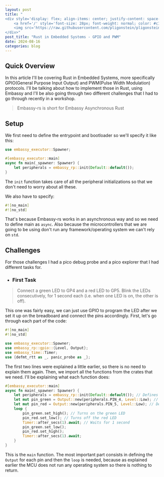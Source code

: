 ```yaml
---
layout: post
title: "
<div style='display: flex; align-items: center; justify-content: space-between;'>
    <a href='/' style='font-size: 28px; font-weight: normal; color: #c1c1c1; text-decoration: none; margin-top: -50px;'>Home</a>
    <img src='https://raw.githubusercontent.com/pligonstein/pligonstein.github.io/main/images/logo.gif' alt='Logo' style='height: 48px; width: 48px; border-radius: 50%; object-fit: cover; margin-top: -50px;'>
</div>"
post_title: "Rust in Embedded Systems - GPIO and PWM"
date: 2024-08-16
categories: blog
---
```


## Quick Overview

In this article I'll be covering Rust in Embedded Systems, more specifically GPIO(General Purpose Input Output) and PWM(Pulse Width Modulation) protocols. I'll be talking about how to implement those in Rust, using Embassy and I'll be also going through two different challenges that I had to go through recently in a workshop.

> Embassy-rs is short for Embassy Asynchronous Rust

## Setup

We first need to define the entrypoint and bootloader so we'll specify it like this:

```rust
use embassy_executor::Spawner;

#[embassy_executor::main]
async fn main(_spawner: Spawner) {
    let peripherals = embassy_rp::init(Default::default());
}
```

The `init` function takes care of all the peripheral initializations so that we don't need to worry about all these.

We also have to specify:

```rust
#![no_main]
#![no_std]
```

That's because Embassy-rs works in an asynchronous way and so we need to define main as `async`. Also because the microcontrollers that we are going to be using don't run any framework/operating system we can't rely on `std`.

## Challenges

For those challenges I had a pico debug probe and a pico explorer that I had different tasks for.

- ### First Task

> Connect a green LED to GP4 and a red LED to GP5. Blink the LEDs consecutively, for 1 second each (i.e. when one LED is on, the other is off).

This one was fairly easy, we can just use GPIO to program the LED after we set it up on the breadboard and connect the pins accordingly. First, let's go through each part of the code:

```rust
#![no_main]
#![no_std]

use embassy_executor::Spawner;
use embassy_rp::gpio::{Level, Output};
use embassy_time::Timer;
use {defmt_rtt as _, panic_probe as _};
```

The first two lines were explained a little earlier, so there is no need to explain them again. Then, we import all the functions from the crates that we need. I'll be explaining what each function does:

```rust
#[embassy_executor::main]
async fn main(_spawner: Spawner) {
    let peripherals = embassy_rp::init(Default::default()); // Defines the peripherals
    let mut pin_green = Output::new(peripherals.PIN_4, Level::Low); // Defines the green LED and sets it to low
    let mut pin_red = Output::new(peripherals.PIN_5, Level::Low); // Defines the red LED and sets it to low
    loop {
        pin_green.set_high(); // Turns on the green LED
        pin_red.set_low(); // Turns off the red LED
        Timer::after_secs(1).await; // Waits for 1 second
        pin_green.set_low();
        pin_red.set_high(); 
        Timer::after_secs(1).await;
    }
}
```

This is the `main` function. The most important part consists in defining the `Output` for each pin and then the `loop` is needed, because as explained earlier the MCU does not run any operating system so there is nothing to return.

